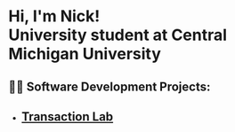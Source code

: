 <h1>Hi, I'm Nick!<br>
University student at Central Michigan University</h1>

<h2>👨‍💻 Software Development Projects:</h2>

- [Transaction Lab](https://github.com/nick-s11/Transaction-Simulator-lab)</b>
  -

[linkedin]: www.linkedin.com/in/nicholas-smith-31a95127b
